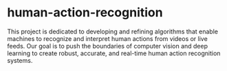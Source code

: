 # human-action-recognition
This project is dedicated to developing and refining algorithms that enable machines to recognize and interpret human actions from videos or live feeds. Our goal is to push the boundaries of computer vision and deep learning to create robust, accurate, and real-time human action recognition systems.
